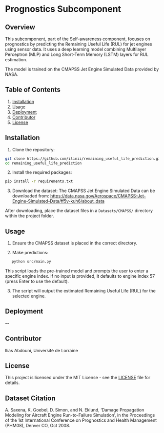# Prognostics Subcomponent

## Overview

This subcomponent, part of the Self-awareness component, focuses on prognostics by predicting the Remaining Useful Life (RUL) for jet engines using sensor data. It uses a deep learning model combining Multilayer Perceptron (MLP) and Long Short-Term Memory (LSTM) layers for RUL estimation. 

The model is trained on the CMAPSS Jet Engine Simulated Data provided by NASA.

## Table of Contents
1. [Installation](#installation)
2. [Usage](#usage)
3. [Deployment](#deployment)
4. [Contributor](#contributor)
5. [License](#license)

## Installation

1. Clone the repository: 
```bash    
git clone https://github.com/ilinii/remaining_useful_life_prediction.git
cd remaining_useful_life_prediction
```
2. Install the required packages:
```bash
pip install -r requirements.txt
```
3.  Download the dataset:
The CMAPSS Jet Engine Simulated Data can be downloaded from:
https://data.nasa.gov/Aerospace/CMAPSS-Jet-Engine-Simulated-Data/ff5v-kuh6/about_data

After downloading, place the dataset files in a `Datasets/CMAPSS/` directory within the project folder.

## Usage

1. Ensure the CMAPSS dataset is placed in the correct directory.

2. Make predictions:
```bash
   python src/main.py
   ```
This script loads the pre-trained model and prompts the user to enter a specific engine index.
If no input is provided, it defaults to engine index 57 (press Enter to use the default).

3. The script will output the estimated Remaining Useful Life (RUL) for the selected engine.

## Deployment

-- 

## Contributor

Ilias Abdouni, Université de Lorraine

## License

This project is licensed under the MIT License - see the [LICENSE](LICENSE) file for details.

## Dataset Citation

A. Saxena, K. Goebel, D. Simon, and N. Eklund, ‘Damage Propagation Modeling for Aircraft Engine Run-to-Failure Simulation’, in the Proceedings of the 1st International Conference on Prognostics and Health Management (PHM08), Denver CO, Oct 2008.